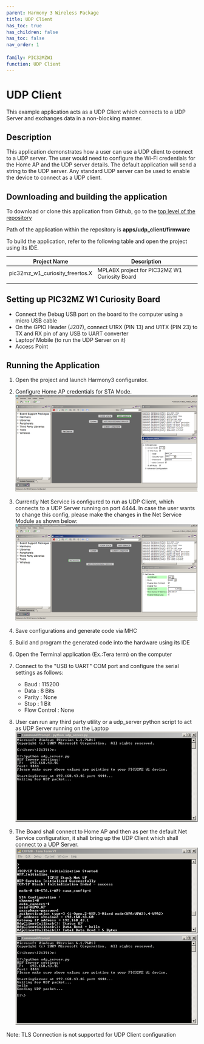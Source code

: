 ```yaml
---
parent: Harmony 3 Wireless Package
title: UDP Client
has_toc: true
has_children: false
has_toc: false
nav_order: 1

family: PIC32MZW1
function: UDP Client
---
```


# UDP Client 

This example application acts as a UDP Client which connects to a UDP Server and exchanges data in a non-blocking manner.

## Description

This application demonstrates how a user can use a UDP client to connect to a UDP server. The user would need to configure the Wi-Fi credentials for the Home AP and the UDP server details. The default application will send a string to the UDP server. Any standard UDP server can be used to enable the device to connect as a UDP client.

## Downloading and building the application

To download or clone this application from Github, go to the [top level of the repository](https://github.com/Microchip-MPLAB-Harmony/wireless)


Path of the application within the repository is **apps/udp_client/firmware** 

To build the application, refer to the following table and open the project using its IDE.

| Project Name      | Description                                    |
| ----------------- | ---------------------------------------------- |
| pic32mz_w1_curiosity_freertos.X | MPLABX project for PIC32MZ W1 Curiosity Board |
|||

## Setting up PIC32MZ W1 Curiosity Board

- Connect the Debug USB port on the board to the computer using a micro USB cable
- On the GPIO Header (J207), connect U1RX (PIN 13) and U1TX (PIN 23) to TX and RX pin of any USB to UART converter
- Laptop/ Mobile (to run the UDP Server on it)
- Access Point

## Running the Application

1. Open the project and launch Harmony3 configurator.
2.	Configure Home AP credentials for STA Mode.
![MHC](images/configurator.png)

3. Currently Net Service is configured to run as UDP Client, which connects to a UDP Server running on port 4444. In case the user wants to change this config, please make the changes in the Net Service Module as shown below:
![MHC](images/netservice_configurator.png)

4.	Save configurations and generate code via MHC 
5.	Build and program the generated code into the hardware using its IDE
6. Open the Terminal application (Ex.:Tera term) on the computer
7. Connect to the "USB to UART" COM port and configure the serial settings as follows:
    - Baud : 115200
    - Data : 8 Bits
    - Parity : None
    - Stop : 1 Bit
    - Flow Control : None

9. User can run any third party utility or a udp_server python script to act as UDP Server running on the Laptop 
![System Console](images/system_init_console.png)

8.	The Board shall connect to Home AP and then as per the default Net Service configuration, it shall bring up the UDP Client which shall connect to a UDP Server.
![System Console](images/dut_console.png)
![System Console](images/system_console.png)

Note: TLS Connection is not supported for UDP Client configuration
